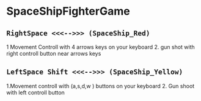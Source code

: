# SpaceShipFighterGame

##   `RightSpace <<<-->>> (SpaceShip_Red)`
1 Movement Controll with 4 arrows keys on your keyboard
2. gun shot with right controll button near arrows keys

## `LeftSpace Shift <<<-->>> (SpaceShip_Yellow)`
1.Movement controll with  (a,s,d,w ) buttons on your keyboard
2. Gun shoot with left controll button 



